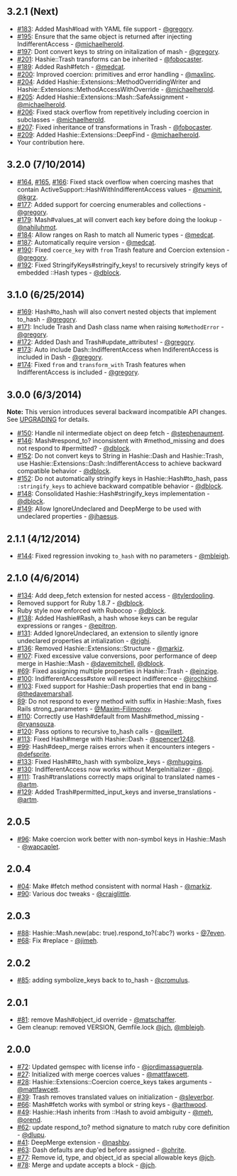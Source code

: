 ## 3.2.1 (Next)

* [#183](https://github.com/intridea/hashie/pull/183): Added Mash#load with YAML file support - [@gregory](https://github.com/gregory).
* [#195](https://github.com/intridea/hashie/pull/195): Ensure that the same object is returned after injecting IndifferentAccess - [@michaelherold](https://github.com/michaelherold).
* [#197](https://github.com/intridea/hashie/pull/197): Dont convert keys to string on initalization of mash - [@gregory](https://github.com/gregory).
* [#201](https://github.com/intridea/hashie/pull/201): Hashie::Trash transforms can be inherited - [@fobocaster](https://github.com/fobocaster).
* [#189](https://github.com/intridea/hashie/pull/189): Added Rash#fetch - [@medcat](https://github.com/medcat).
* [#200](https://github.com/intridea/hashie/pull/200): Improved coercion: primitives and error handling - [@maxlinc](https://github.com/maxlinc).
* [#204](https://github.com/intridea/hashie/pull/204): Added Hashie::Extensions::MethodOverridingWriter and Hashie::Extensions::MethodAccessWithOverride - [@michaelherold](https://github.com/michaelherold).
* [#205](http://github.com/intridea/hashie/pull/205): Added Hashie::Extensions::Mash::SafeAssignment - [@michaelherold](https://github.com/michaelherold).
* [#206](http://github.com/intridea/hashie/pull/206): Fixed stack overflow from repetitively including coercion in subclasses - [@michaelherold](https://github.com/michaelherold).
* [#207](http://github.com/intridea/hashie/pull/207): Fixed inheritance of transformations in Trash - [@fobocaster](https://github.com/fobocaster).
* [#209](http://github.com/intridea/hashie/pull/209): Added Hashie::Extensions::DeepFind - [@michaelherold](https://github.com/michaelherold).
* Your contribution here.

## 3.2.0 (7/10/2014)

* [#164](https://github.com/intridea/hashie/pull/164), [#165](https://github.com/intridea/hashie/pull/165), [#166](https://github.com/intridea/hashie/pull/166): Fixed stack overflow when coercing mashes that contain ActiveSupport::HashWithIndifferentAccess values - [@numinit](https://github.com/numinit), [@kgrz](https://github.com/kgrz).
* [#177](https://github.com/intridea/hashie/pull/177): Added support for coercing enumerables and collections - [@gregory](https://github.com/gregory).
* [#179](https://github.com/intridea/hashie/pull/179): Mash#values_at will convert each key before doing the lookup - [@nahiluhmot](https://github.com/nahiluhmot).
* [#184](https://github.com/intridea/hashie/pull/184): Allow ranges on Rash to match all Numeric types - [@medcat](https://github.com/medcat).
* [#187](https://github.com/intridea/hashie/pull/187): Automatically require version - [@medcat](https://github.com/medcat).
* [#190](https://github.com/intridea/hashie/issues/190): Fixed `coerce_key` with `from` Trash feature and Coercion extension - [@gregory](https://github.com/gregory).
* [#192](https://github.com/intridea/hashie/pull/192): Fixed StringifyKeys#stringify_keys! to recursively stringify keys of embedded ::Hash types - [@dblock](https://github.com/dblock).

## 3.1.0 (6/25/2014)

* [#169](https://github.com/intridea/hashie/pull/169): Hash#to_hash will also convert nested objects that implement to_hash - [@gregory](https://github.com/gregory).
* [#171](https://github.com/intridea/hashie/pull/171): Include Trash and Dash class name when raising `NoMethodError` - [@gregory](https://github.com/gregory).
* [#172](https://github.com/intridea/hashie/pull/172): Added Dash and Trash#update_attributes! - [@gregory](https://github.com/gregory).
* [#173](https://github.com/intridea/hashie/pull/173): Auto include Dash::IndifferentAccess when IndiferentAccess is included in Dash - [@gregory](https://github.com/gregory).
* [#174](https://github.com/intridea/hashie/pull/174): Fixed `from` and `transform_with` Trash features when IndifferentAccess is included - [@gregory](https://github.com/gregory).

## 3.0.0 (6/3/2014)

**Note:** This version introduces several backward incompatible API changes. See [UPGRADING](UPGRADING.md) for details.

* [#150](https://github.com/intridea/hashie/pull/159): Handle nil intermediate object on deep fetch - [@stephenaument](https://github.com/stephenaument).
* [#146](https://github.com/intridea/hashie/issues/146): Mash#respond_to? inconsistent with #method_missing and does not respond to #permitted? - [@dblock](https://github.com/dblock).
* [#152](https://github.com/intridea/hashie/pull/152): Do not convert keys to String in Hashie::Dash and Hashie::Trash, use Hashie::Extensions::Dash::IndifferentAccess to achieve backward compatible behavior - [@dblock](https://github.com/dblock).
* [#152](https://github.com/intridea/hashie/pull/152): Do not automatically stringify keys in Hashie::Hash#to_hash, pass `:stringify_keys` to achieve backward compatible behavior - [@dblock](https://github.com/dblock).
* [#148](https://github.com/intridea/hashie/pull/148): Consolidated Hashie::Hash#stringify_keys implementation - [@dblock](https://github.com/dblock).
* [#149](https://github.com/intridea/hashie/issues/149): Allow IgnoreUndeclared and DeepMerge to be used with undeclared properties - [@jhaesus](https://github.com/jhaesus).

## 2.1.1 (4/12/2014)

* [#144](https://github.com/intridea/hashie/issues/144): Fixed regression invoking `to_hash` with no parameters - [@mbleigh](https://github.com/mbleigh).

## 2.1.0 (4/6/2014)

* [#134](https://github.com/intridea/hashie/pull/134): Add deep_fetch extension for nested access - [@tylerdooling](https://github.com/tylerdooling).
* Removed support for Ruby 1.8.7 - [@dblock](https://github.com/dblock).
* Ruby style now enforced with Rubocop - [@dblock](https://github.com/dblock).
* [#138](https://github.com/intridea/hashie/pull/138): Added Hashie#Rash, a hash whose keys can be regular expressions or ranges - [@epitron](https://github.com/epitron).
* [#131](https://github.com/intridea/hashie/pull/131): Added IgnoreUndeclared, an extension to silently ignore undeclared properties at intialization - [@righi](https://github.com/righi).
* [#136](https://github.com/intridea/hashie/issues/136): Removed Hashie::Extensions::Structure - [@markiz](https://github.com/markiz).
* [#107](https://github.com/intridea/hashie/pull/107): Fixed excessive value conversions, poor performance of deep merge in Hashie::Mash - [@davemitchell](https://github.com/dblock), [@dblock](https://github.com/dblock).
* [#69](https://github.com/intridea/hashie/issues/69): Fixed assigning multiple properties in Hashie::Trash - [@einzige](https://github.com/einzige).
* [#100](https://github.com/intridea/hashie/pull/100): IndifferentAccess#store will respect indifference - [@jrochkind](https://github.com/jrochkind).
* [#103](https://github.com/intridea/hashie/pull/103): Fixed support for Hashie::Dash properties that end in bang - [@thedavemarshall](https://github.com/thedavemarshall).
* [89](https://github.com/intridea/hashie/issues/89): Do not respond to every method with suffix in Hashie::Mash, fixes Rails strong_parameters - [@Maxim-Filimonov](https://github.com/Maxim-Filimonov).
* [#110](https://github.com/intridea/hashie/pull/110): Correctly use Hash#default from Mash#method_missing - [@ryansouza](https://github.com/ryansouza).
* [#120](https://github.com/intridea/hashie/pull/120): Pass options to recursive to_hash calls - [@pwillett](https://github.com/pwillett).
* [#113](https://github.com/intridea/hashie/issues/113): Fixed Hash#merge with Hashie::Dash - [@spencer1248](https://github.com/spencer1248).
* [#99](https://github.com/intridea/hashie/issues/99): Hash#deep_merge raises errors when it encounters integers - [@defsprite](https://github.com/defsprite).
* [#133](https://github.com/intridea/hashie/pull/133): Fixed Hash##to_hash with symbolize_keys - [@mhuggins](https://github.com/mhuggins).
* [#130](https://github.com/intridea/hashie/pull/130): IndifferentAccess now works without MergeInitializer - [@npj](https://github.com/npj).
* [#111](https://github.com/intridea/hashie/issues/111): Trash#translations correctly maps original to translated names - [@artm](https://github.com/artm).
* [#129](https://github.com/intridea/hashie/pull/129): Added Trash#permitted_input_keys and inverse_translations - [@artm](https://github.com/artm).

## 2.0.5

* [#96](https://github.com/intridea/hashie/pull/96): Make coercion work better with non-symbol keys in Hashie::Mash - [@wapcaplet](https://github.com/wapcaplet).

## 2.0.4

* [#04](https://github.com/intridea/hashie/pull/94): Make #fetch method consistent with normal Hash - [@markiz](https://github.com/markiz).
* [#90](https://github.com/intridea/hashie/pull/90): Various doc tweaks - [@craiglittle](https://github.com/craiglittle).

## 2.0.3

* [#88](https://github.com/intridea/hashie/pull/88): Hashie::Mash.new(abc: true).respond_to?(:abc?) works - [@7even](https://github.com/7even).
* [#68](https://github.com/intridea/hashie/pull/68): Fix #replace - [@jimeh](https://github.com/jimeh).

## 2.0.2

* [#85](https://github.com/intridea/hashie/pull/85): adding symbolize_keys back to to_hash - [@cromulus](https://github.com/cromulus).

## 2.0.1

* [#81](https://github.com/intridea/hashie/pull/81): remove Mash#object_id override - [@matschaffer](https://github.com/matschaffer).
* Gem cleanup: removed VERSION, Gemfile.lock [@jch](https://github.com/jch), [@mbleigh](https://github.com/mbleigh).

## 2.0.0

* [#72](https://github.com/intridea/hashie/pull/72): Updated gemspec with license info - [@jordimassaguerpla](https://github.com/jordimassaguerpla).
* [#27](https://github.com/intridea/hashie/pull/27): Initialized with merge coerces values - [@mattfawcett](https://github.com/mattfawcett).
* [#28](https://github.com/intridea/hashie/pull/28): Hashie::Extensions::Coercion coerce_keys takes arguments - [@mattfawcett](https://github.com/mattfawcett).
* [#39](https://github.com/intridea/hashie/pull/39): Trash removes translated values on initialization - [@sleverbor](https://github.com/sleverbor).
* [#66](https://github.com/intridea/hashie/pull/66): Mash#fetch works with symbol or string keys - [@arthwood](https://github.com/arthwood).
* [#49](https://github.com/intridea/hashie/pull/49): Hashie::Hash inherits from ::Hash to avoid ambiguity - [@meh](https://github.com/meh), [@orend](https://github.com/orend).
* [#62](https://github.com/intridea/hashie/pull/62): update respond_to? method signature to match ruby core definition - [@dlupu](https://github.com/dlupu).
* [#41](https://github.com/intridea/hashie/pull/41): DeepMerge extension - [@nashby](https://github.com/nashby).
* [#63](https://github.com/intridea/hashie/pull/63): Dash defaults are dup'ed before assigned - [@ohrite](https://github.com/ohrite).
* [#77](https://github.com/intridea/hashie/pull/77): Remove id, type, and object_id as special allowable keys [@jch](https://github.com/jch).
* [#78](https://github.com/intridea/hashie/pull/78): Merge and update accepts a block - [@jch](https://github.com/jch).
